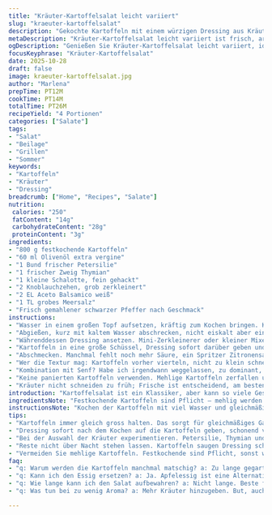 ```yaml
---
title: "Kräuter-Kartoffelsalat leicht variiert"
slug: "kraeuter-kartoffelsalat"
description: "Gekochte Kartoffeln mit einem würzigen Dressing aus Kräutern, Knoblauch, Schalotten und einem Schuss Weißweinessig. Statt Dijon verwendet Aceto Balsamico für eine dezente Süße. Die Kartoffeln werden nicht zu weich, sondern bissfest gehalten. Ideal an warmen Tagen oder als Beilage zu Gegrilltem. Die Schritte fokussieren auf Textur, aromatische Balance und praktische Küchentipps, um jedes Mal ein Ergebnis ohne matschige Kartoffeln zu erzielen. Kleinere Zeitverschiebungen und eine raffinierte Kräutermischung sorgen für einen individuellen Touch und persönliche Note."
metaDescription: "Kräuter-Kartoffelsalat leicht variiert ist frisch, aromatisch und perfekt für warme Tage oder als Beilage zu Grillgerichten"
ogDescription: "Genießen Sie Kräuter-Kartoffelsalat leicht variiert, ideal an warmen Tagen oder als köstliche Beilage zum Grillen"
focusKeyphrase: "Kräuter-Kartoffelsalat"
date: 2025-10-28
draft: false
image: kraeuter-kartoffelsalat.jpg
author: "Marlena"
prepTime: PT12M
cookTime: PT14M
totalTime: PT26M
recipeYield: "4 Portionen"
categories: ["Salate"]
tags:
- "Salat"
- "Beilage"
- "Grillen"
- "Sommer"
keywords:
- "Kartoffeln"
- "Kräuter"
- "Dressing"
breadcrumb: ["Home", "Recipes", "Salate"]
nutrition: 
 calories: "250"
 fatContent: "14g"
 carbohydrateContent: "28g"
 proteinContent: "3g"
ingredients:
- "800 g festkochende Kartoffeln"
- "60 ml Olivenöl extra vergine"
- "1 Bund frischer Petersilie"
- "1 frischer Zweig Thymian"
- "1 kleine Schalotte, fein gehackt"
- "2 Knoblauchzehen, grob zerkleinert"
- "2 EL Aceto Balsamico weiß"
- "1 TL grobes Meersalz"
- "Frisch gemahlener schwarzer Pfeffer nach Geschmack"
instructions:
- "Wasser in einem großen Topf aufsetzen, kräftig zum Kochen bringen. Kartoffeln ungeschält ins Wasser geben sobald es wild sprudelt. Nicht zu lange, gerade so, dass sich mit einer Gabel der Widerstand verliert – eher bissfest, circa 12 bis 14 Minuten. Größe der Kartoffeln beachten, gleich große. Zu weich? Kein Halt mehr, dann matschige Pampe. Eine Garprobe zwischendurch ist Pflicht. Knistern der Blasen und leicht köchelndes Geräusch verrät zu wenig Hitze."
- "Abgießen, kurz mit kaltem Wasser abschrecken, nicht eiskalt aber ein erfrischender Schock. Schale dranlassen – Geschmack und Textur bleiben besser erhalten. Komplett auskühlen lassen, sonst zieht das Dressing nicht richtig ein und zerstört die Struktur der Kartoffeln. Lange stehen lassen gibt auch eine intensivere Aromaverteilung."
- "Währenddessen Dressing ansetzen. Mini-Zerkleinerer oder kleiner Mixer mit Olivenöl, halbierte Petersilienstängel (Blätter extra), ein paar Blättchen Thymian, Schalotte, Knoblauch, Aceto Balsamico, Salz und frisch gemahlenem Pfeffer füttern. Kurz pulsieren, nicht übermixen. Ziel: Kleine Kräuterstücke sichtbar behalten für Biss und Aromastöße. Zu viel Pürieren wird ölig und zu homogen, verliert Charakter."
- "Kartoffeln in eine große Schüssel, Dressing sofort darüber geben und vorsichtig wenden. Nicht rumrühren, lieber anheben und drehen – damit Kartoffeln intakt bleiben. Frische Kräuter gehackt hinzugeben, noch mehr Kräuter - je nach Geschmack. Thymian ist nicht jedermanns Sache, Ersatz: ein Hauch Basilikum oder Estragon. Variation bringt immer neuen Kick."
- "Abschmecken. Manchmal fehlt noch mehr Säure, ein Spritzer Zitronensaft kann gewagt werden; manchmal braucht es mehr Salz, aber immer vorsichtig. Kalt oder bei Zimmertemperatur servieren. Reste? Besser nicht über Nacht, Kartoffeln saugen Dressing zu stark auf und werden matschig. Falls es passiert, frische Kräuter oder sogar ein Spritzer Essig auffrischen. Mein Trick: Reste kurz anbraten, gibt eine ganz neue Textur und Geschmackstiefe."
- "Wer die Textur mag: Kartoffeln vorher vierteln, nicht zu klein schneiden. Große Stücke halten besser. Schalotten ruhig fein, Knoblauch eher grob, für den Kick und um verbrennen im Mixer zu vermeiden. Keine Angst vor groben Texturen - die machen das Ganze lebendig."
- "Kombination mit Senf? Habe ich irgendwann weggelassen, zu dominant, macht die Kräuter überflüssig. Balsamico bringt genug Tiefe und Eleganz. Alternativ ein leichter Apfelessig möglich, wenn kein Balsamico zur Hand."
- "Keine panierten Kartoffeln verwenden. Mehlige Kartoffeln zerfallen und absorbieren Flüssigkeiten zu schnell – das macht das Ganze matschig und ohne Biss. Ein Tipp aus Erfahrung, jeder Kochfehler ärgert später den Gaumen und die Augen beim Servieren."
- "Kräuter nicht schneiden zu früh; Frische ist entscheidend, am besten kurz vor dem Servieren zupfen und unterheben. Aromen wirken viel intensiver, manchmal bringt es auch neue Geschmacksschichten, wenn man zum Schluss ein paar Thymianblättchen frisch oben drauf gibt."
introduction: "Kartoffelsalat ist ein Klassiker, aber kann so viele Gesichter haben. Man lernt nie aus, besonders bei der Korrekten Textur der Kartoffeln und der Balance im Dressing. Gerade das Zusammenspiel von Öl, Säure und Kräutern macht den Unterschied. Ich habe viel herumprobiert – Dijon durch weißen Balsamico ersetzt, Schalotten nicht zu lange gemixt, um den Biss zu behalten. Kartoffeln nicht zu weich kochen, sonst passiert das bekannte ‚pampernde‘. Klingt banal, doch genau der Trick macht den Salat gern mal zum Highlight auf dem Teller oder eben zur Enttäuschung. Meine Überzeugung: Einfachheit mit kleinen Kniffen macht’s. Und: Geduld beim Auskühlen, Dressing nur an kalte Kartoffeln. Wer’s anders macht, bekommt meist matschige oder langweilige Kompositionen."
ingredientsNote: "Festkochende Kartoffeln sind Pflicht – mehlig werden zu schnell zu weich und nehmen Dressing unkontrolliert auf. Die Wahl der Kräuter variiert, aber Petersilie und Thymian bringen frische und würzige Noten ohne zu dominieren. Knoblauch und Schalotten geben den typischen Gaumenkick, ruhig frisch und nicht zu fein, um Textur zu halten. Balsamico weiß macht das Dressing weniger scharf als Dijon, mit leichter Süße und milder Säure, harmoniert besser mit den Kräutern. Olivenöl sollte nativ extra sein – billige Sorten bringen Nachgeschmack und schmälern das Aroma. Salz nie zu wenig, fertig gewürzte Kartoffeln sind langweilig. Pfeffer frisch mahlen, macht den Unterschied. Für Variationen kann Thymian durch Basilikum oder Estragon ersetzt werden, das ändert die Duftnote erheblich. Bei Intensität am Anfang eher wenig Essig nehmen – man kann nachwürzen, aber nicht zurücknehmen."
instructionsNote: "Kochen der Kartoffeln mit viel Wasser und gleichmäßiger Temperatur ist entscheidend für eine gleichmäßige Garung. Die Garprobe mit der Gabel entscheidet über den Biss. Nach dem Kochen sofort kurz abschrecken, aber nicht eiskalt, sonst zerreißt die Schale, Kartoffeln saugen kein Dressing auf. Lassen Sie die Kartoffeln ruhig 20 Minuten auskühlen – warmes Gemüse nimmt das Dressing schnell auf, wird matschig. Das Dressing ohne zu lange Zerkleinerung ansetzen; wenig Pulsieren, damit Kräuterstücke sichtbar bleiben, gibt Mundgefühl. Vorsichtig wenden, nicht rühren, sonst zerfallen die Kartoffelstücke. Abschmecken nie vor dem Vermengen, das Dressing verändert sich nach Kontakt mit der Kartoffel. Reste bevorzugt frisch konsumieren oder anders verarbeiten – Salat lagern kann sonst schnell unangenehm werden. Variationen probieren: Kräuter, Essigarten oder beim Öl experimentieren. Kleine Mengen probieren, bevor man für viele richtet. Es geht um Balance – nicht zu fettig, nicht zu sauer, nie langweilig."
tips:
- "Kartoffeln immer gleich gross halten. Das sorgt für gleichmäßiges Garen. Garprobe mit Gabel nicht vergessen. Knistern im Wasser verrät richtige Temperatur. Zu weich? Dann keine perfekte Textur."
- "Dressing sofort nach dem Kochen auf die Kartoffeln geben, schonend vermengen. Nicht rühren, sondern vorsichtig wenden. Damit bleibt alles intakt. Frische Kräuter erst kurz vor dem Servieren zupfen. Intensivere Aromen."
- "Bei der Auswahl der Kräuter experimentieren. Petersilie, Thymian und auch Basilikum sind super. Thymian hat oft starke Aromen, weniger ist mehr. Essig je nach Geschmack anpassen. Mal Balsamico, mal Apfelessig."
- "Reste nicht über Nacht stehen lassen. Kartoffeln saugen Dressing schnell auf und werden matschig. Wenn es passiert, frische Kräuter oder einen Spritzer Essig dazu. Reste kurz anbraten für neue Textur und Geschmack."
- "Vermeiden Sie mehlige Kartoffeln. Festkochende sind Pflicht, sonst werden sie matschig. Grob gehackte Schalotten und Knoblauch geben mehr Biss. Sie bringen das Aroma heraus und geben dem Salat Struktur."
faq:
- "q: Warum werden die Kartoffeln manchmal matschig? a: Zu lange gegart, Temperatur zu niedrig. Immer gleichmäßige Größe beachten und Garprobe mit Gabel machen."
- "q: Kann ich den Essig ersetzen? a: Ja. Apfelessig ist eine Alternative. Er bringt eine andere Süße. Immer mit Bedacht verwenden, nachwürzen möglich."
- "q: Wie lange kann ich den Salat aufbewahren? a: Nicht lange. Beste frisch genießen. Falls matschig, frisch zubereiten oder kurz anbraten für neue Textur."
- "q: Was tun bei zu wenig Aroma? a: Mehr Kräuter hinzugeben. But, auch etwas Zitronensaft bringt Frische. Nach Geschmack anpassen. Immer vorsichtig mit Salz."

---
```

